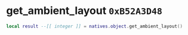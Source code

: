 # get_ambient_layout `0xB52A3D48`

```lua
local result --[[ integer ]] = natives.object.get_ambient_layout()
```